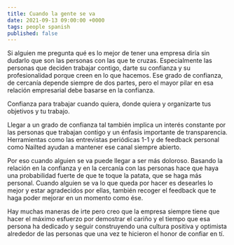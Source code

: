 ```yaml
---
title: Cuando la gente se va
date: 2021-09-13 09:00:00 +0000
tags: people spanish
published: false
---
```


Si alguien me pregunta qué es lo mejor de tener una empresa diría sin dudarlo que son las personas con las que te cruzas.
Especialmente las personas que deciden trabajar contigo, darte su confianza y su profesionalidad porque creen en lo que hacemos.
Ese grado de confianza, de cercanía depende siempre de dos partes, pero el mayor pilar en esa relación empresarial debe basarse en la confianza.

Confianza para trabajar cuando quiera, donde quiera y organizarte tus objetivos y tu trabajo.

Llegar a un grado de confianza tal también
implica un interés constante por las personas
que trabajan contigo y un énfasis importante
de transparencia. Herramientas como las entrevistas periódicas 1-1
y de feedback personal como Nailted ayudan a mantener ese canal siempre abierto.

Por eso cuando alguien se va puede llegar
a ser más doloroso. Basando la relación en la confianza y en la cercanía
con las personas hace que haya una probabilidad fuerte de que te toque la
patata, que se haga más personal.  Cuando alguien se va lo que queda por hacer es desearles lo mejor y estar
agradecidos por ellas, también recoger el feedback
que te haga poder mejorar en un momento como ése.

Hay muchas maneras de irte pero creo que la empresa siempre tiene que hacer el
máximo esfuerzo por demostrar el cariño y el tiempo que esa persona ha dedicado y
seguir construyendo una cultura positiva y optimista alrededor de las personas que
una vez te hicieron el honor de confiar en tí.
